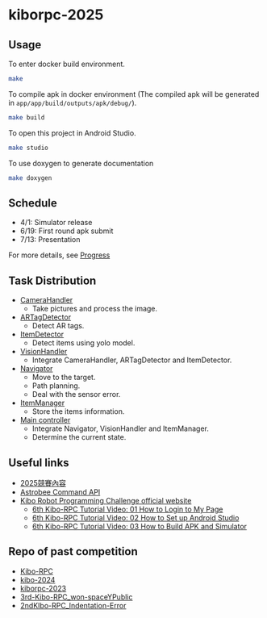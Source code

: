 # kiborpc-2025

## Usage

To enter docker build environment.

```sh
make
```

To compile apk in docker environment (The compiled apk will be generated in `app/app/build/outputs/apk/debug/`).

```sh
make build
```

To open this project in Android Studio.

```sh
make studio
```

To use doxygen to generate documentation

```sh
make doxygen
```

## Schedule

- 4/1: Simulator release
- 6/19: First round apk submit
- 7/13: Presentation

For more details, see [Progress](./docs/progress/progress.md)

## Task Distribution

- [CameraHandler](./app/app/src/main/java/jp/jaxa/iss/kibo/rpc/sampleapk/CameraHandler.java)
  - Take pictures and process the image.
- [ARTagDetector](./app/app/src/main/java/jp/jaxa/iss/kibo/rpc/sampleapk/ARTagDetector.java)
  - Detect AR tags.
- [ItemDetector](./app/app/src/main/java/jp/jaxa/iss/kibo/rpc/sampleapk/ItemDetector.java)
  - Detect items using yolo model.
- [VisionHandler](./app/app/src/main/java/jp/jaxa/iss/kibo/rpc/sampleapk/VisionHandler.java)
  - Integrate CameraHandler, ARTagDetector and ItemDetector.
- [Navigator](./app/app/src/main/java/jp/jaxa/iss/kibo/rpc/sampleapk/Navigator.java)
  - Move to the target.
  - Path planning.
  - Deal with the sensor error.
- [ItemManager](./app/app/src/main/java/jp/jaxa/iss/kibo/rpc/sampleapk/ItemManager.java)
  - Store the items information.
- [Main controller](./app/app/src/main/java/jp/jaxa/iss/kibo/rpc/sampleapk/MainControl.java)
  - Integrate Navigator, VisionHandler and ItemManager.
  - Determine the current state.

## Useful links

- [2025競賽內容](https://2025kiborpc.ncku.edu.tw/%E7%AB%B6%E8%B3%BD%E5%85%A7%E5%AE%B9)
- [Astrobee Command API](https://nasa.github.io/astrobee/v/develop/command_dictionary.html)
- [Kibo Robot Programming Challenge official website](https://jaxa.krpc.jp/)
  - [6th Kibo-RPC Tutorial Video: 01 How to Login to My Page](https://youtu.be/PPwQDeAJsqg?si=ljjorvINLsrGOTF3)
  - [6th Kibo-RPC Tutorial Video: 02 How to Set up Android Studio](https://youtu.be/bN47LxLWkbU?si=dVKal4-G-o9Y2tIs)
  - [6th Kibo-RPC Tutorial Video: 03 How to Build APK and Simulator](https://youtu.be/LeC3sIL1sWE?si=6Vczm36ZKfC2GNsv)

## Repo of past competition

- [Kibo-RPC](https://github.com/Kobe-uni-Hyperion/Kibo-RPC)
- [kibo-2024](https://github.com/Team-Cartographer/kibo-2024)
- [kiborpc-2023](https://github.com/Team-Cartographer/kiborpc-2023)
- [3rd-Kibo-RPC_won-spaceYPublic](https://github.com/M-TRCH/3rd-Kibo-RPC_won-spaceY)
- [2ndKIbo-RPC_Indentation-Error](https://github.com/wtarit/2nd-Kibo-RPC_Indentation-Error?tab=readme-ov-file)
